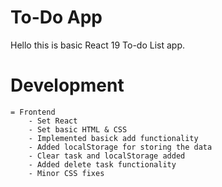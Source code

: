 # To-Do App

Hello this is basic React 19 To-do List app.

# Development
    = Frontend
        - Set React
        - Set basic HTML & CSS 
        - Implemented basick add functionality
        - Added localStorage for storing the data
        - Clear task and localStorage added
        - Added delete task functionality
        - Minor CSS fixes